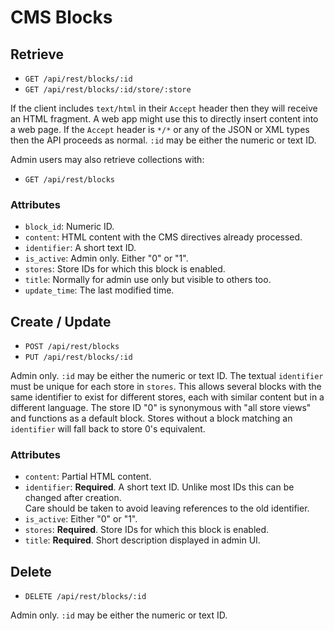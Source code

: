 # CMS Blocks

## Retrieve

- `GET /api/rest/blocks/:id`
- `GET /api/rest/blocks/:id/store/:store`

If the client includes `text/html` in their `Accept` header then they will receive an HTML fragment.
A web app might use this to directly insert content into a web page.
If the `Accept` header is `*/*` or any of the JSON or XML types then the API proceeds as normal.
`:id` may be either the numeric or text ID.

Admin users may also retrieve collections with:

- `GET /api/rest/blocks`

### Attributes

- `block_id`: Numeric ID.
- `content`: HTML content with the CMS directives already processed.
- `identifier`: A short text ID.
- `is_active`: Admin only. Either "0" or "1".
- `stores`: Store IDs for which this block is enabled.
- `title`: Normally for admin use only but visible to others too.
- `update_time`: The last modified time.

## Create / Update

- `POST /api/rest/blocks`
- `PUT /api/rest/blocks/:id`

Admin only.
`:id` may be either the numeric or text ID.
The textual `identifier` must be unique for each store in `stores`.
This allows several blocks with the same identifier to exist for different stores,
each with similar content but in a different language.
The store ID "0" is synonymous with "all store views" and functions as a default block.
Stores without a block matching an `identifier` will fall back to store 0's equivalent.

### Attributes

- `content`: Partial HTML content.
- `identifier`: **Required**. A short text ID.  Unlike most IDs this can be changed after creation.  
Care should be taken to avoid leaving references to the old identifier.
- `is_active`: Either "0" or "1".
- `stores`: **Required**. Store IDs for which this block is enabled.
- `title`: **Required**. Short description displayed in admin UI.

## Delete

- `DELETE /api/rest/blocks/:id`

Admin only.
`:id` may be either the numeric or text ID.

